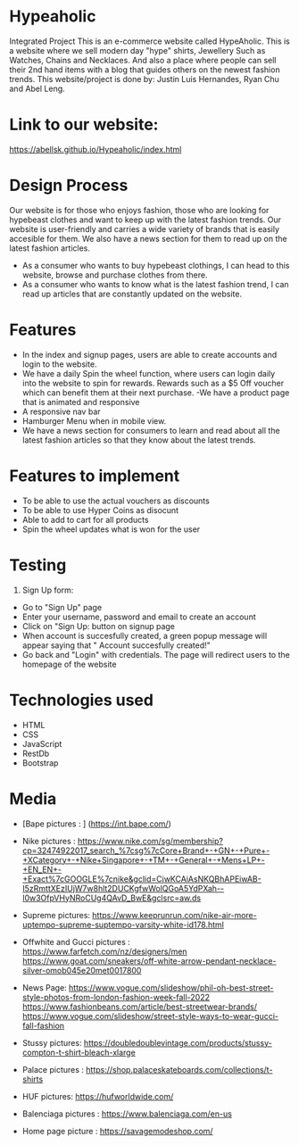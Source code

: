 # Hypeaholic
Integrated Project
This is an e-commerce website called HypeAholic. This is a website where we sell modern day "hype" shirts, Jewellery Such as Watches, Chains and Necklaces. And also a place where people can sell their 2nd hand items with a blog that guides others on the newest fashion trends. This website/project is done by: Justin Luis Hernandes, Ryan Chu and Abel Leng.

# Link to our website:
https://abellsk.github.io/Hypeaholic/index.html

# Design Process
Our website is for those who enjoys fashion, those who are looking for hypebeast clothes and want to keep up with the latest fashion trends. Our website is user-friendly and carries a wide variety of brands that is easily accesible for them. We also have a news section for them to read up on the latest fashion articles.
- As a consumer who wants to buy hypebeast clothings, I can head to this website, browse and purchase clothes from there.
- As a consumer who wants to know what is the latest fashion trend, I can read up articles that are constantly updated on the website.

# Features
- In the index and signup pages, users are able to create accounts and login to the website.
- We have a daily Spin the wheel function, where users can login daily into the website to spin for rewards. Rewards such as a $5 Off voucher which can benefit them at their next purchase.
-We have a product page that is animated and responsive
- A responsive nav bar
- Hamburger Menu when in mobile view.
- We have a news section for consumers to learn and read about all the latest fashion articles so that they know about the latest trends.

# Features to implement
- To be able to use the actual vouchers as discounts
- To be able to use Hyper Coins as disocunt
- Able to add to cart for all products
- Spin the wheel updates what is won for the user

# Testing
1. Sign Up form:
- Go to "Sign Up" page
- Enter your username, password and email to create an account
- Click on "Sign Up: button on signup page
- When account is succesfully created, a green popup message will appear saying that " Account succesfully created!"
- Go back and "Login" with credentials. The page will redirect users to the homepage of the website

# Technologies used
- HTML
- CSS
- JavaScript
- RestDb
- Bootstrap

# Media
- [Bape pictures : ] (https://int.bape.com/)


- Nike pictures : 
https://www.nike.com/sg/membership?cp=32474922017_search_%7csg%7cCore+Brand+-+GN+-+Pure+-+XCategory+-+Nike+Singapore+-+TM+-+General+-+Mens+LP+-+EN_EN+-+Exact%7cGOOGLE%7cnike&gclid=CjwKCAiAsNKQBhAPEiwAB-I5zRmttXEzIUjW7w8hlt2DUCKgfwWolQGoA5YdPXah--l0w3OfpVHyNRoCUg4QAvD_BwE&gclsrc=aw.ds
- Supreme pictures:
 https://www.keeprunrun.com/nike-air-more-uptempo-supreme-suptempo-varsity-white-id178.html
- Offwhite and Gucci pictures : 
https://www.farfetch.com/nz/designers/men
https://www.goat.com/sneakers/off-white-arrow-pendant-necklace-silver-omob045e20met0017800
- News Page: 
https://www.vogue.com/slideshow/phil-oh-best-street-style-photos-from-london-fashion-week-fall-2022
https://www.fashionbeans.com/article/best-streetwear-brands/
https://www.vogue.com/slideshow/street-style-ways-to-wear-gucci-fall-fashion
- Stussy pictures: 
https://doubledoublevintage.com/products/stussy-compton-t-shirt-bleach-xlarge
- Palace pictures :
https://shop.palaceskateboards.com/collections/t-shirts
- HUF pictures: 
https://hufworldwide.com/
- Balenciaga pictures :
https://www.balenciaga.com/en-us
- Home page picture : https://savagemodeshop.com/